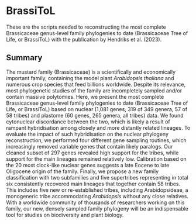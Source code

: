 # BrassiToL

These are the scripts needed to reconstructing the most complete Brassicaceae genus-level family phylogenies to date (Brassicaceae Tree of Life, or BrassiToL) with the publication by Hendriks et al. (2023).

## Summary
The mustard family (Brassicaceae) is a scientifically and economically important family, containing the model plant <i>Arabidopsis thaliana</i> and numerous crop species that feed billions worldwide. Despite its relevance, most phylogenetic studies of the family are incompletely sampled and/or contain massive polytomies. Here, we present the most complete Brassicaceae genus-level family phylogenies to date (Brassicaceae Tree of Life, or BrassiToL) based on nuclear (1,081 genes, 319 of 349 genera, 57 of 58 tribes) and plastome (60 genes, 265 genera, all tribes) data. We found cytonuclear discordance between the two, which is likely a result of rampant hybridisation among closely and more distantly related lineages. To evaluate the impact of such hybridisation on the nuclear phylogeny reconstruction, we performed four different gene sampling routines, which increasingly removed variable genes that contain likely paralogs. Our cleaned subset of 297 genes revealed high support for the tribes, while support for the main lineages remained relatively low. Calibration based on the 20 most clock-like nuclear genes suggests a late Eocene to late Oligocene origin of the family. Finally, we propose a new family classification with two subfamilies and five supertribes representing in total six consistently recovered main lineages that together contain 58 tribes. This includes five new or re-established tribes, including Arabidopsideae, a monogeneric tribe accommodating <i>Arabidopsis</i> without any close relatives. With a worldwide community of thousands of researchers working on this family, our new, densely sampled family phylogeny will be an indispensable tool for studies on biodiversity and plant biology.
